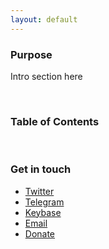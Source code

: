 ```yaml
---
layout: default
---
```


### Purpose

Intro section here

<br/>

### Table of Contents



<br/>

### Get in touch

*   [Twitter](https://twitter.com/BitcoinQ_A)
*   [Telegram](https://t.me/BitcoinQnA)
*   [Keybase](https://keybase.io/bitcoinqna)
*   [Email](mailto:bitcoinqna@protonmail.com)
*   [Donate](https://www.bitcoinqna.com/donations)

